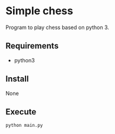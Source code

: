Simple chess
======================

Program to play chess based on python 3.

Requirements
---------------------------

* python3

Install 
--------------------------

None

Execute
---------------------------

``` bash
python main.py
```
